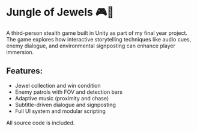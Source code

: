 # Jungle of Jewels 🎮💎

A third-person stealth game built in Unity as part of my final year project. The game explores how interactive storytelling techniques like audio cues, enemy dialogue, and environmental signposting can enhance player immersion.

## Features:
- Jewel collection and win condition
- Enemy patrols with FOV and detection bars
- Adaptive music (proximity and chase)
- Subtitle-driven dialogue and signposting
- Full UI system and modular scripting

All source code is included.
